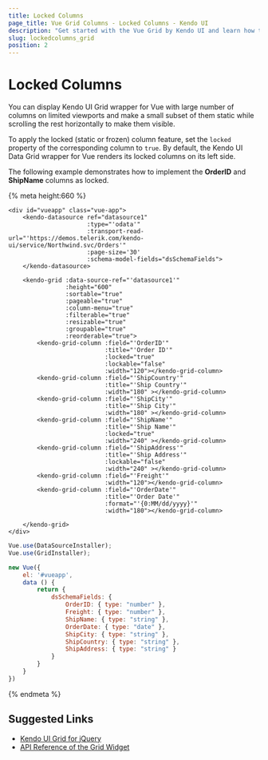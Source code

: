 ```yaml
---
title: Locked Columns
page_title: Vue Grid Columns - Locked Columns - Kendo UI
description: "Get started with the Vue Grid by Kendo UI and learn how to configure locked column feature."
slug: lockedcolumns_grid
position: 2
---
```


# Locked Columns

You can display Kendo UI Grid wrapper for Vue with large number of columns on limited viewports and make a small subset of them static while scrolling the rest horizontally to make them visible.

To apply the locked (static or frozen) column feature, set the `locked` property of the corresponding column to `true`. By default, the Kendo UI Data Grid wrapper for Vue renders its locked columns on its left side.

The following example demonstrates how to implement the **OrderID** and **ShipName** columns as locked.

{% meta height:660 %}
```html-preview
<div id="vueapp" class="vue-app">
    <kendo-datasource ref="datasource1"
                      :type="'odata'"
                      :transport-read-url="'https://demos.telerik.com/kendo-ui/service/Northwind.svc/Orders'"
                      :page-size='30'
                      :schema-model-fields="dsSchemaFields">
    </kendo-datasource>

    <kendo-grid :data-source-ref="'datasource1'"
                :height="600"
                :sortable="true"
                :pageable="true"
                :column-menu="true"
                :filterable="true"
                :resizable="true"
                :groupable="true"
                :reorderable="true">
        <kendo-grid-column :field="'OrderID'"
                           :title="'Order ID'"
                           :locked="true"
                           :lockable="false"
                           :width="120"></kendo-grid-column>
        <kendo-grid-column :field="'ShipCountry'"
                           :title="'Ship Country'"
                           :width="180" ></kendo-grid-column>
        <kendo-grid-column :field="'ShipCity'"
                           :title="'Ship City'"
                           :width="180" ></kendo-grid-column>
        <kendo-grid-column :field="'ShipName'"
                           :title="'Ship Name'"
                           :locked="true"
                           :width="240" ></kendo-grid-column>
        <kendo-grid-column :field="'ShipAddress'"
                           :title="'Ship Address'"
                           :lockable="false"
                           :width="240" ></kendo-grid-column>
        <kendo-grid-column :field="'Freight'"
                           :width="120"></kendo-grid-column>
        <kendo-grid-column :field="'OrderDate'"
                           :title="'Order Date'"
                           :format="'{0:MM/dd/yyyy}'"
                           :width="180"></kendo-grid-column>

    </kendo-grid>
</div>
```
```js
Vue.use(DataSourceInstaller);
Vue.use(GridInstaller);

new Vue({
    el: '#vueapp',
    data () {
        return {
            dsSchemaFields: {
                OrderID: { type: "number" },
                Freight: { type: "number" },
                ShipName: { type: "string" },
                OrderDate: { type: "date" },
                ShipCity: { type: "string" },
                ShipCountry: { type: "string" },
                ShipAddress: { type: "string" }
            }
        }
    }
})
```
{% endmeta %}

## Suggested Links

* [Kendo UI Grid for jQuery](https://docs.telerik.com/kendo-ui/controls/data-management/grid/overview)
* [API Reference of the Grid Widget](https://docs.telerik.com/kendo-ui/api/javascript/ui/grid)
